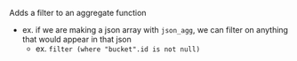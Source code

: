 
Adds a filter to an aggregate function
- ex. if we are making a json array with `json_agg`, we can filter on anything that would appear in that json
	- ex. `filter (where "bucket".id is not null)`
